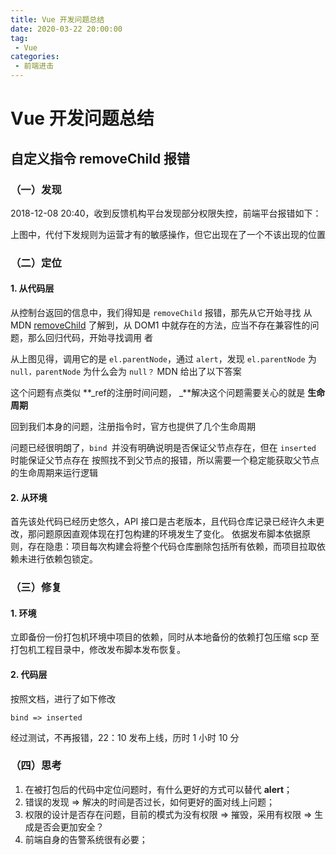 ```yaml
---
title: Vue 开发问题总结
date: 2020-03-22 20:00:00
tag:
 - Vue
categories:
 - 前端进击
---
```

# Vue 开发问题总结
## 自定义指令 removeChild 报错
### （一）发现
2018-12-08 20:40，收到反馈机构平台发现部分权限失控，前端平台报错如下：

<CustomImage src='/growth-record/frame/vue/vue-question-01.png' />

上图中，代付下发规则为运营才有的敏感操作，但它出现在了一个不该出现的位置

### （二）定位
#### 1. 从代码层
从控制台返回的信息中，我们得知是 `removeChild` 报错，那先从它开始寻找
从MDN [removeChild](https://developer.mozilla.org/zh-CN/docs/Web/API/Node/removeChild) 了解到，从 DOM1 中就存在的方法，应当不存在兼容性的问题，那么回归代码，开始寻找调用 者
<CustomImage src='/growth-record/frame/vue/vue-question-02.png' />

从上图见得，调用它的是 `el.parentNode`，通过 `alert`，发现 `el.parentNode` 为 `null，parentNode` 为什么会为 `null？`
MDN 给出了以下答案
<CustomImage src='/growth-record/frame/vue/vue-question-03.png' />

这个问题有点类似 **_ref的注册时间问题， _**解决这个问题需要关心的就是 **生命周期**

回到我们本身的问题，注册指令时，官方也提供了几个生命周期

<CustomImage src='/growth-record/frame/vue/vue-question-04.png' />

问题已经很明朗了，`bind `并没有明确说明是否保证父节点存在，但在 `inserted` 时能保证父节点存在
按照找不到父节点的报错，所以需要一个稳定能获取父节点的生命周期来运行逻辑

#### 2. 从环境
首先该处代码已经历史悠久，API 接口是古老版本，且代码仓库记录已经许久未更改，那问题原因直观体现在打包构建的环境发生了变化。
依据发布脚本依据原则，存在隐患：项目每次构建会将整个代码仓库删除包括所有依赖，而项目拉取依赖未进行依赖包锁定。

### （三）修复

#### 1. 环境
立即备份一份打包机环境中项目的依赖，同时从本地备份的依赖打包压缩 scp 至打包机工程目录中，修改发布脚本发布恢复。

#### 2. 代码层
按照文档，进行了如下修改

`bind => inserted`

<CustomImage src='/growth-record/frame/vue/vue-question-05.png' />

经过测试，不再报错，22：10 发布上线，历时 1 小时 10 分

### （四）思考
1. 在被打包后的代码中定位问题时，有什么更好的方式可以替代 **alert**；
2. 错误的发现 => 解决的时间是否过长，如何更好的面对线上问题；
3. 权限的设计是否存在问题，目前的模式为没有权限 => 摧毁，采用有权限 => 生成是否会更加安全？
4. 前端自身的告警系统很有必要；

